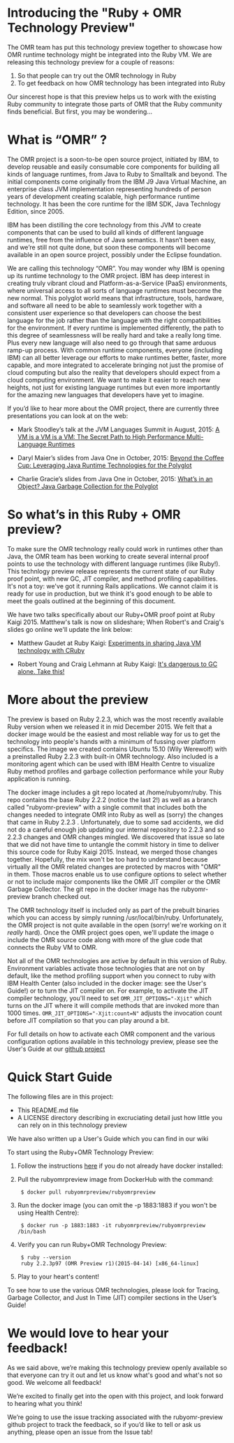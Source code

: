 # Introducing the "Ruby + OMR Technology Preview"

The OMR team has put this technology preview together to showcase how OMR runtime technology might be integrated into the Ruby VM.
We are releasing this technology preview for a couple of reasons:

1. So that people can try out the OMR technology in Ruby
2. To get feedback on how OMR technology has been integrated into Ruby

Our sincerest hope is that this preview helps us to work with the existing Ruby community to integrate
those parts of OMR that the Ruby community finds beneficial. But first, you may be wondering…


# What is “OMR” ?

The OMR project is a soon-to-be open source project, initiated by IBM, to develop reusable and easily
consumable core components for building all kinds of language runtimes, from Java to Ruby to Smalltalk
and beyond. The initial components come originally from the IBM J9 Java Virtual Machine, an enterprise
class JVM implementation representing hundreds of person years of development creating scalable, high
performance runtime technology. It has been the core runtime for the IBM SDK, Java Technlogy Edition,
since 2005.

IBM has been distilling the core technology from this JVM to create components that can be used to
build all kinds of different language runtimes, free from the influence of Java semantics. It hasn’t
been easy, and we’re still not quite done, but soon these components will become available in an
open source project, possibly under the Eclipse foundation.

We are calling this technology “OMR”. You may wonder why IBM is opening up its runtime technology to
the OMR project. IBM has deep interest in creating truly vibrant cloud and Platform-as-a-Service
(PaaS) environments, where universal access to all sorts of language runtimes must become the new
normal. This polyglot world means that infrastructure, tools, hardware, and software all need to be
able to seamlessly work together with a consistent user experience so that developers can choose the
best language for the job rather than the language with the right compatibilities for the environment.
If every runtime is implemented differently, the path to this degree of seamlessness will be really
hard and take a really long time. Plus every new language will also need to go through that same
arduous ramp-up process. With common runtime components, everyone (including IBM) can all better
leverage our efforts to make runtimes better, faster, more capable, and more integrated to accelerate
bringing not just the promise of cloud computing but also the reality that developers should expect
from a cloud computing environment. We want to make it easier to reach new heights, not just for
existing language runtimes but even more importantly for the amazing new languages that developers
have yet to imagine.

If you’d like to hear more about the OMR project, there are currently three presentations you can
look at on the web:

* Mark Stoodley’s talk at the JVM Languages Summit in August, 2015:
  [A VM is a VM is a VM: The Secret Path to High Performance Multi-Language Runtimes](https://www.youtube.com/watch?v=kOnyJurioyw)

* Daryl Maier’s slides from Java One in October, 2015:
  [Beyond the Coffee Cup: Leveraging Java Runtime Technologies for the Polyglot](http://www.slideshare.net/0xdaryl/javaone-2015-con7547-beyond-the-coffee-cup-leveraging-java-runtime-technologies-for-polyglot?related=1)

* Charlie Gracie’s slides from Java One in October, 2015:
  [What’s in an Object? Java Garbage Collection for the Polyglot](http://www.slideshare.net/charliegracie1/javaone-whats-in-an-object)


# So what’s in this Ruby + OMR preview?

To make sure the OMR technology really could work in runtimes other than Java, the OMR team has
been working to create several internal proof points to use the technology with different language
runtimes (like Ruby!). This technlogy preview release represents the current state of our Ruby proof
point, with new GC, JIT compiler, and method profiling capabilities. It's not a toy: we've got it
running Rails applications. We cannot claim it is ready for use in production, but we think it's good
enough to be able to meet the goals outlined at the beginning of this document.

We have two talks specifically about our Ruby+OMR proof point at Ruby Kaigi 2015. Matthew's talk is
now on slideshare; When Robert's and Craig's slides go online we'll update the link below:

* Matthew Gaudet at Ruby Kaigi:
  [Experiments in sharing Java VM technology with CRuby](http://www.slideshare.net/MatthewGaudet/experiments-in-sharing-java-vm-technology-with-cruby)

* Robert Young and Craig Lehmann at Ruby Kaigi:
  [It's dangerous to GC alone. Take this!](http://www.slideshare.net/craiglehmann/the-omr-gc-talk-ruby-kaigi-2015)

# More about the preview

The preview is based on Ruby 2.2.3, which was the most recently available Ruby version when we
released it in mid December 2015. We felt that a docker image would be the easiest and most reliable
way for us to get the technology into people's hands with a minimum of fussing over platform specifics.
The image we created contains Ubuntu 15.10 (Wily Werewolf) with a preinstalled Ruby 2.2.3 with built-in
OMR technology. Also included is a monitoring agent which can be used with IBM Health Centre to visualize
Ruby method profiles and garbage collection performance while your Ruby application is running.

The docker image includes a git repo located at /home/rubyomr/ruby.  This repo contains the base
Ruby 2.2.2 (notice the last 2!) as well as a branch called "rubyomr-preview" with a single
commit that includes both the changes needed to integrate OMR into Ruby as well as (sorry) the changes
that came in Ruby 2.2.3 . Unfortunately, due to some sad accidents, we did not do a careful enough job updating
our internal repository to 2.2.3 and so 2.2.3 changes and OMR changes mingled. We discovered that issue
so late that we did not have time to untangle the commit history in time to deliver this source code for
Ruby Kaigi 2015. Instead, we merged those changes together. Hopefully, the mix won't be too hard to
understand because virtually all the OMR related changes are protected by macros with "OMR" in them.
Those macros enable us to use configure options to select whether or not to include major components like
the OMR JIT compiler or the OMR Garbage Collector. The git repo in the docker image has the
rubyomr-preview branch checked out.

The OMR technology itself is included only as part of the prebuilt binaries which you can access by
simply running /usr/local/bin/ruby. Unfortunately, the OMR project is not quite available in the open
(sorry! we're working on it *really* hard). Once the OMR project goes open, we'll update the image
o include the OMR source code along with more of the glue code that connects the Ruby VM to OMR.

Not all of the OMR technologies are active by default in this version of Ruby.  Environment variables
activate those technologies that are not on by default, like the method profiling support when you
connect to ruby with IBM Health Center (also included in the docker image: see the User's Guide!) or to
turn the JIT compiler on. For example, to activate the JIT compiler technology, you'll need to set
`OMR_JIT_OPTIONS="-Xjit"` which turns on the JIT where it will compile methods that are invoked more than
1000 times. `OMR_JIT_OPTIONS="-Xjit:count=N"` adjusts the invocation count before JIT compilation so that
you can play around a bit.

For full details on how to activate each OMR component and the various configuration options available
in this technology preview, please see the User's Guide at our [github project](https://github.com/rubyomr-preview/rubyomr-preview)

# Quick Start Guide

The following files are in this project:

* This README.md file
* A LICENSE directory describing in excruciating detail just how little you can
  rely on in this technology preview

We have also written up a User's Guide which you can find in our wiki

To start using the Ruby+OMR Technology Preview:

1. Follow the instructions [here](http://docs.docker.com/engine/installation/)
   if you do not already have docker installed:
    

2. Pull the rubyomrpreview image from DockerHub with the command:

        $ docker pull rubyomrpreview/rubyomrpreview

3. Run the docker image (you can omit the -p 1883:1883 if you won't be using Health Centre):

        $ docker run -p 1883:1883 -it rubyomrpreview/rubyomrpreview /bin/bash

4. Verify you can run Ruby+OMR Technology Preview:

        $ ruby --version
        ruby 2.2.3p97 (OMR Preview r1)(2015-04-14) [x86_64-linux]

5. Play to your heart's content!

To see how to use the various OMR technologies, please look for Tracing,
Garbage Collector, and Just In Time (JIT) compiler sections in the User’s
Guide!

# We would love to hear your feedback!

As we said above, we’re making this technology preview openly available so that everyone can
try it out and let us know what's good and what's not so good.  We welcome all feedback!

We’re excited to finally get into the open with this project, and look forward to hearing what you
think!

We’re going to use the issue tracking associated with the rubyomr-preview github project to track the
feedback, so if you’d like to tell or ask us anything, please open an issue from the Issue tab!

